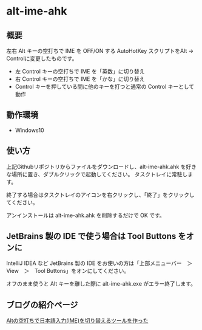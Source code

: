 # alt-ime-ahk

## 概要

左右 Alt キーの空打ちで IME を OFF/ON する AutoHotKey スクリプトをAlt → Controlに変更したものです。

* 左 Control キーの空打ちで IME を「英数」に切り替え
* 右 Control キーの空打ちで IME を「かな」に切り替え
* Control キーを押している間に他のキーを打つと通常の Control キーとして動作

## 動作環境

* Windows10

## 使い方

上記Githubリポジトリからファイルをダウンロードし、alt-ime-ahk.ahk を好きな場所に置き、ダブルクリックで起動してください。 タスクトレイに常駐します。

終了する場合はタスクトレイのアイコンを右クリックし、「終了」をクリックしてください。

アンインストールは alt-ime-ahk.ahk を削除するだけで OK です。

## JetBrains 製の IDE で使う場合は Tool Buttons をオンに

IntelliJ IDEA など JetBrains 製の IDE をお使いの方は「上部メニューバー　＞　View　＞　Tool Buttons」をオンにしてください。

オフのまま使うと Alt キーを離した際に alt-ime-ahk.exe がエラー終了します。

## ブログの紹介ページ

[Altの空打ちで日本語入力(IME)を切り替えるツールを作った](http://www.karakaram.com/alt-ime-on-off/)

